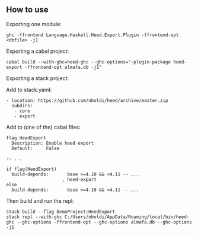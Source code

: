
## How to use

Exporting one module:

```
ghc -ffrontend Language.Haskell.Heed.Export.Plugin -ffrontend-opt <dbfile> -j1
```

Exporting a cabal project:

```
cabal build --with-ghc=heed-ghc --ghc-options="-plugin-package heed-export -ffrontend-opt almafa.db -j1"
```

Exporting a stack project:

Add to stack.yaml:

```
- location: https://github.com/nboldi/heed/archive/master.zip
  subdirs:
   - core
   - export
```

Add to (one of the) cabal files:

```
flag HeedExport
  Description: Enable heed export
  Default:     False

-- ...

if flag(HeedExport)
  build-depends:       base >=4.10 && <4.11 -- ...
                     , heed-export
else
  build-depends:       base >=4.10 && <4.11 -- ...
```

Then build and run the repl:

```
stack build --flag DemoProject:HeedExport
stack repl --with-ghc C:/Users/nboldi/AppData/Roaming/local/bin/heed-ghc --ghc-options -ffrontend-opt --ghc-options almafa.db --ghc-options -j1
```